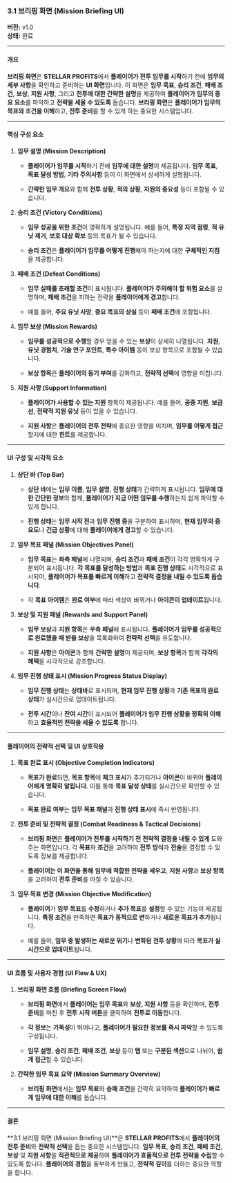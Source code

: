 ### **3.1 브리핑 화면 (Mission Briefing UI)**

**버전:** v1.0  
**상태:** 완료

---

#### **개요**

**브리핑 화면**은 **STELLAR PROFITS**에서 **플레이어가 전투 임무를 시작**하기 전에 **임무의 세부 사항**을 확인하고 준비하는 **UI 화면**입니다. 이 화면은 **임무 목표**, **승리 조건**, **패배 조건**, **보상**, **지원 사항**, 그리고 **전투에 대한 간략한 설명**을 제공하여 **플레이어가 임무의 중요 요소**를 파악하고 **전략을 세울 수 있도록** 돕습니다. **브리핑 화면**은 **플레이어가 임무의 목표와 조건을 이해**하고, **전투 준비**를 할 수 있게 하는 중요한 시스템입니다.

---

#### **핵심 구성 요소**

1. **임무 설명 (Mission Description)**
    
    - **플레이어가 임무를 시작**하기 전에 **임무에 대한 설명**이 제공됩니다. **임무 목표**, **목표 달성 방법**, **기타 주의사항** 등이 이 화면에서 상세하게 설명됩니다.
        
    - **간략한 임무 개요**와 함께 **전투 상황**, **적의 상황**, **자원의 중요성** 등이 포함될 수 있습니다.
        
2. **승리 조건 (Victory Conditions)**
    
    - **임무 성공을 위한 조건**이 명확하게 설명됩니다. 예를 들어, **특정 지역 점령**, **적 유닛 제거**, **보호 대상 확보** 등의 목표가 될 수 있습니다.
        
    - **승리 조건**은 **플레이어가 임무를 어떻게 진행**해야 하는지에 대한 **구체적인 지침**을 제공합니다.
        
3. **패배 조건 (Defeat Conditions)**
    
    - **임무 실패를 초래할 조건**이 표시됩니다. **플레이어가 주의해야 할 위험 요소**를 설명하며, **패배 조건**을 피하는 전략을 **플레이어에게 경고**합니다.
        
    - 예를 들어, **주요 유닛 사망**, **중요 목표의 상실** 등이 **패배 조건**에 포함됩니다.
        
4. **임무 보상 (Mission Rewards)**
    
    - **임무를 성공적으로 수행**할 경우 얻을 수 있는 **보상**이 상세히 나열됩니다. **자원**, **유닛 경험치**, **기술 연구 포인트**, **특수 아이템** 등이 보상 항목으로 포함될 수 있습니다.
        
    - **보상 항목**은 **플레이어의 동기 부여**를 강화하고, **전략적 선택**에 영향을 미칩니다.
        
5. **지원 사항 (Support Information)**
    
    - **플레이어가 사용할 수 있는 지원** 항목이 제공됩니다. 예를 들어, **공중 지원**, **보급선**, **전략적 지원 유닛** 등이 있을 수 있습니다.
        
    - **지원 사항**은 **플레이어의 전투 전략**에 중요한 영향을 미치며, **임무를 어떻게 접근**할지에 대한 **힌트**를 제공합니다.
        

---

#### **UI 구성 및 시각적 요소**

1. **상단 바 (Top Bar)**
    
    - **상단 바**에는 **임무 이름**, **임무 설명**, **진행 상태**가 간략하게 표시됩니다. **임무에 대한 간단한 정보**와 함께, **플레이어가 지금 어떤 임무를 수행**하는지 쉽게 파악할 수 있게 합니다.
        
    - **진행 상태**는 **임무 시작 전**과 **임무 진행 중**을 구분하여 표시하며, **현재 임무의 중요도**나 **긴급 상황**에 대해 **플레이어에게 경고**할 수 있습니다.
        
2. **임무 목표 패널 (Mission Objectives Panel)**
    
    - **임무 목표**는 **좌측 패널**에 나열되며, **승리 조건**과 **패배 조건**이 각각 명확하게 구분되어 표시됩니다. **각 목표를 달성하는 방법**과 **목표 진행 상태**도 시각적으로 표시되어, **플레이어가 목표를 빠르게 이해**하고 **전략적 결정을 내릴 수 있도록 돕습니다**.
        
    - 각 **목표 아이템**은 **완료 여부**에 따라 색상이 바뀌거나 **아이콘이 업데이트**됩니다.
        
3. **보상 및 지원 패널 (Rewards and Support Panel)**
    
    - **임무 보상**과 **지원 항목**은 **우측 패널**에 표시됩니다. **플레이어가 임무를 성공적으로 완료했을 때 받을 보상**을 목록화하여 **전략적 선택**을 유도합니다.
        
    - **지원 사항**은 **아이콘**과 함께 **간략한 설명**이 제공되며, **보상 항목**과 함께 **각각의 혜택**을 시각적으로 강조합니다.
        
4. **임무 진행 상태 표시 (Mission Progress Status Display)**
    
    - **임무 진행 상태**는 **상태바**로 표시되며, **현재 임무 진행 상황**과 **기존 목표의 완료 상태**가 실시간으로 업데이트됩니다.
        
    - **전투 시간**이나 **잔여 시간**이 표시되어 **플레이어가 임무 진행 상황을 정확히 이해**하고 **효율적인 전략을 세울 수 있도록** 합니다.
        

---

#### **플레이어의 전략적 선택 및 UI 상호작용**

1. **목표 완료 표시 (Objective Completion Indicators)**
    
    - **목표가 완료**되면, **목표 항목**에 **체크 표시**가 추가되거나 **아이콘**이 바뀌어 **플레이어에게 명확히 알립니다**. 이를 통해 **목표 달성 상태**를 실시간으로 확인할 수 있습니다.
        
    - **목표 완료 여부**는 **임무 목표 패널**과 **진행 상태 표시**에 즉시 반영됩니다.
        
2. **전투 준비 및 전략적 결정 (Combat Readiness & Tactical Decisions)**
    
    - **브리핑 화면**은 **플레이어가 전투를 시작하기 전** **전략적 결정을 내릴 수 있게** 도와주는 화면입니다. 각 **목표**와 **조건**을 고려하여 **전투 방식**과 **전술**을 결정할 수 있도록 정보를 제공합니다.
        
    - **플레이어는 이 화면을 통해** **임무에 적합한 전략을 세우고**, **지원 사항**과 **보상 항목**을 고려하여 **전투 준비**를 마칠 수 있습니다.
        
3. **임무 목표 변경 (Mission Objective Modification)**
    
    - **플레이어**가 **임무 목표**를 **수정**하거나 **추가 목표**를 **설정**할 수 있는 기능이 제공됩니다. **특정 조건**을 만족하면 **목표가 동적으로 변**하거나 **새로운 목표가 추가**됩니다.
        
    - 예를 들어, **임무 중 발생하는 새로운 위기**나 **변화된 전투 상황**에 따라 **목표가 실시간으로 업데이트**됩니다.
        

---

#### **UI 흐름 및 사용자 경험 (UI Flow & UX)**

1. **브리핑 화면 흐름 (Briefing Screen Flow)**
    
    - **브리핑 화면**에서 **플레이어는 임무 목표**와 **보상, 지원 사항** 등을 확인하며, **전투 준비**를 마친 후 **전투 시작 버튼**을 클릭하여 **전투로 이동**합니다.
        
    - **각 정보**는 **가독성**이 뛰어나고, **플레이어가 필요한 정보를 즉시 파악**할 수 있도록 구성됩니다.
        
    - **임무 설명**, **승리 조건**, **패배 조건**, **보상** 등이 **탭** 또는 **구분된 섹션**으로 나뉘어, **쉽게 접근**할 수 있습니다.
        
2. **간략한 임무 목표 요약 (Mission Summary Overview)**
    
    - **브리핑 화면**에서는 **임무 목표**와 **승패 조건**을 간략히 요약하여 **플레이어가 빠르게 임무에 대한 이해**를 돕습니다.
        

---

#### **결론**

**3.1 브리핑 화면 (Mission Briefing UI)**은 **STELLAR PROFITS**에서 **플레이어의 전투 준비**와 **전략적 선택**을 돕는 중요한 시스템입니다. **임무 목표**, **승리 조건**, **패배 조건**, **보상** 및 **지원 사항**을 **직관적으로 제공**하여 **플레이어가 효율적으로 전투 전략을 수립**할 수 있도록 합니다. **플레이어의 경험**을 풍부하게 만들고, **전략적 깊이**를 더하는 중요한 역할을 합니다.